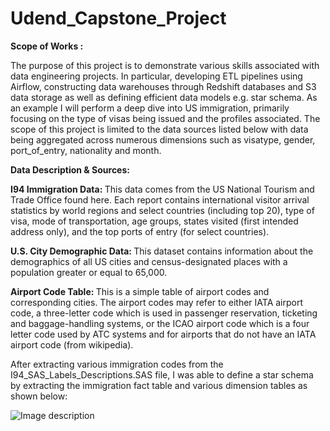 # Udend_Capstone_Project

<b>Scope of Works :</b>

The purpose of this project is to demonstrate various skills associated with data engineering projects. In particular, developing ETL pipelines using Airflow, constructing data warehouses through Redshift databases and S3 data storage as well as defining efficient data models e.g. star schema. As an example I will perform a deep dive into US immigration, primarily focusing on the type of visas being issued and the profiles associated. The scope of this project is limited to the data sources listed below with data being aggregated across numerous dimensions such as visatype, gender, port_of_entry, nationality and month.

<b>Data Description & Sources: </b> 


<b>I94 Immigration Data: </b> This data comes from the US National Tourism and Trade Office found here. Each report contains international visitor arrival statistics by world regions and select countries (including top 20), type of visa, mode of transportation, age groups, states visited (first intended address only), and the top ports of entry (for select countries).

<b> U.S. City Demographic Data: </b> This dataset contains information about the demographics of all US cities and census-designated places with a population greater or equal to 65,000. 

<b> Airport Code Table: </b>  This is a simple table of airport codes and corresponding cities. The airport codes may refer to either IATA airport code, a three-letter code which is used in passenger reservation, ticketing and baggage-handling systems, or the ICAO airport code which is a four letter code used by ATC systems and for airports that do not have an IATA airport code (from wikipedia). 

After extracting various immigration codes from the I94_SAS_Labels_Descriptions.SAS file, I was able to define a star schema by extracting the immigration fact table and various dimension tables as shown below:

![Image description](link-to-image)



